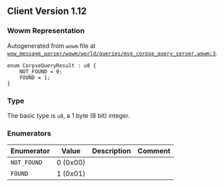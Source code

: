 ## Client Version 1.12

### Wowm Representation

Autogenerated from `wowm` file at [`wow_message_parser/wowm/world/queries/msg_corpse_query_server.wowm:3`](https://github.com/gtker/wow_messages/tree/main/wow_message_parser/wowm/world/queries/msg_corpse_query_server.wowm#L3).
```rust,ignore
enum CorpseQueryResult : u8 {
    NOT_FOUND = 0;
    FOUND = 1;
}
```
### Type
The basic type is `u8`, a 1 byte (8 bit) integer.
### Enumerators
| Enumerator | Value  | Description | Comment |
| --------- | -------- | ----------- | ------- |
| `NOT_FOUND` | 0 (0x00) |  |  |
| `FOUND` | 1 (0x01) |  |  |
